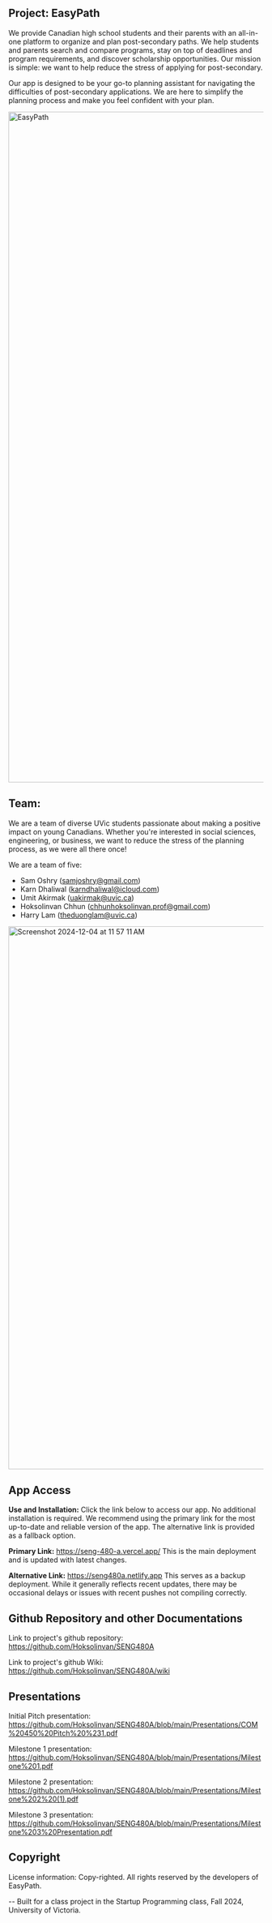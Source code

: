 ## Project: EasyPath

We provide Canadian high school students and their parents with an all-in-one platform to organize and plan post-secondary paths. We help students and parents search and compare programs, stay on top of deadlines and program requirements, and discover scholarship opportunities. Our mission is simple: we want to help reduce the stress of applying for post-secondary.

Our app is designed to be your go-to planning assistant for navigating the difficulties of post-secondary applications. We are here to simplify the planning process and make you feel confident with your plan.

<img width="1323" alt="EasyPath" src="https://github.com/user-attachments/assets/456b8b15-642f-49a5-b02e-18e90a77dae2">

## Team:
We are a team of diverse UVic students passionate about making a positive impact on young Canadians. Whether you're interested in social sciences, engineering, or business, we want to reduce the stress of the planning process, as we were all there once!

We are a team of five: 
- Sam Oshry (samjoshry@gmail.com)
- Karn Dhaliwal (karndhaliwal@icloud.com)
- Umit Akirmak (uakirmak@uvic.ca)
- Hoksolinvan Chhun (chhunhoksolinvan.prof@gmail.com)
- Harry Lam (theduonglam@uvic.ca)
  
<img width="1071" alt="Screenshot 2024-12-04 at 11 57 11 AM" src="https://github.com/user-attachments/assets/2aad7a48-89f3-43ca-af11-7d480f768431">

## App Access

**Use and Installation:** Click the link below to access our app. No additional installation is required.
We recommend using the primary link for the most up-to-date and reliable version of the app. The alternative link is provided as a fallback option.

**Primary Link:** https://seng-480-a.vercel.app/
This is the main deployment and is updated with latest changes. 

**Alternative Link:** https://seng480a.netlify.app
This serves as a backup deployment. While it generally reflects recent updates, there may be occasional delays or issues with recent pushes not compiling correctly.

## Github Repository and other Documentations

Link to project's github repository: https://github.com/Hoksolinvan/SENG480A

Link to project's github Wiki: https://github.com/Hoksolinvan/SENG480A/wiki

## Presentations

Initial Pitch presentation: https://github.com/Hoksolinvan/SENG480A/blob/main/Presentations/COM%20450%20Pitch%20%231.pdf

Milestone 1 presentation: https://github.com/Hoksolinvan/SENG480A/blob/main/Presentations/Milestone%201.pdf

Milestone 2 presentation: https://github.com/Hoksolinvan/SENG480A/blob/main/Presentations/Milestone%202%20(1).pdf

Milestone 3 presentation: https://github.com/Hoksolinvan/SENG480A/blob/main/Presentations/Milestone%203%20Presentation.pdf

## Copyright

License information: Copy-righted. All rights reserved by the developers of EasyPath. 


-- Built for a class project in the Startup Programming class, Fall 2024, University of Victoria.


